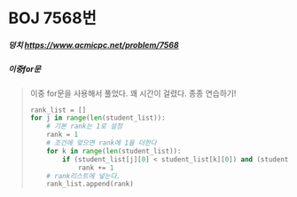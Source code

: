 # BOJ 7568번

##### 덩치 https://www.acmicpc.net/problem/7568 



##### 이중for문

> 이중 for문을 사용해서 풀었다. 꽤 시간이 걸렸다. 종종 연습하기!
>
> ```python
> rank_list = []
> for j in range(len(student_list)):
>     # 기본 rank는 1로 설정
>     rank = 1
>     # 조건에 맞으면 rank에 1을 더한다
>     for k in range(len(student_list)):
>         if (student_list[j][0] < student_list[k][0]) and (student_list[j][1] < student_list[k][1]):
>             rank += 1
>     # rank리스트에 넣는다.
>     rank_list.append(rank)
> ```